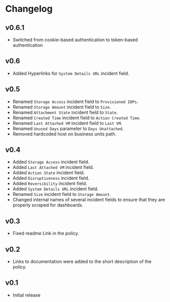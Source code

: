 # Changelog

## v0.6.1

- Switched from cookie-based authentication to token-based authentication

## v0.6

- Added Hyperlinks for `System Details URL` incident field.

## v0.5

- Renamed `Storage Access` incident field to `Provisioned IOPs`.
- Renamed `Storage Amount` incident field to `Size`.
- Renamed `Attachment State` incident field to `State`.
- Renamed `Created Time` incident field to `Action Created Time`.
- Renamed `Last Attached VM` incident field to `Last VM`.
- Renamed `Unused Days` parameter to `Days Unattached`.
- Removed hardcoded host on business units path.

## v0.4

- Added `Storage Access` incident field.
- Added `Last Attached VM` incident field.
- Added `Action State` incident field.
- Added `Disruptiveness` incident field.
- Added `Reversibility` incident field.
- Added `System Details URL` incident field.
- Renamed `Size` incident field to `Storage Amount`.
- Changed internal names of several incident fields to ensure that they are properly scraped for dashboards.

## v0.3

- Fixed readme Link in the policy.

## v0.2

- Links to documentation were added to the short description of the policy.

## v0.1

- Initial release
